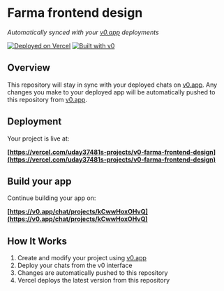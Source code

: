 # Farma frontend design

*Automatically synced with your [v0.app](https://v0.app) deployments*

[![Deployed on Vercel](https://img.shields.io/badge/Deployed%20on-Vercel-black?style=for-the-badge&logo=vercel)](https://vercel.com/uday37481s-projects/v0-farma-frontend-design)
[![Built with v0](https://img.shields.io/badge/Built%20with-v0.app-black?style=for-the-badge)](https://v0.app/chat/projects/kCwwHoxOHvQ)

## Overview

This repository will stay in sync with your deployed chats on [v0.app](https://v0.app).
Any changes you make to your deployed app will be automatically pushed to this repository from [v0.app](https://v0.app).

## Deployment

Your project is live at:

**[https://vercel.com/uday37481s-projects/v0-farma-frontend-design](https://vercel.com/uday37481s-projects/v0-farma-frontend-design)**

## Build your app

Continue building your app on:

**[https://v0.app/chat/projects/kCwwHoxOHvQ](https://v0.app/chat/projects/kCwwHoxOHvQ)**

## How It Works

1. Create and modify your project using [v0.app](https://v0.app)
2. Deploy your chats from the v0 interface
3. Changes are automatically pushed to this repository
4. Vercel deploys the latest version from this repository

